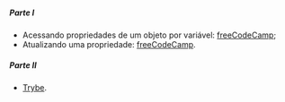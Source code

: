 ##### Parte I

- Acessando propriedades de um objeto por variável: [freeCodeCamp](https://www.freecodecamp.org/learn/javascript-algorithms-and-data-structures/basic-javascript/accessing-object-properties-with-variables);
- Atualizando uma propriedade: [freeCodeCamp](https://www.freecodecamp.org/learn/javascript-algorithms-and-data-structures/basic-javascript/updating-object-properties).


##### Parte II

- [Trybe](https://app.betrybe.com/course/fundamentals/javascript-es6/javascript-es6-objects).


